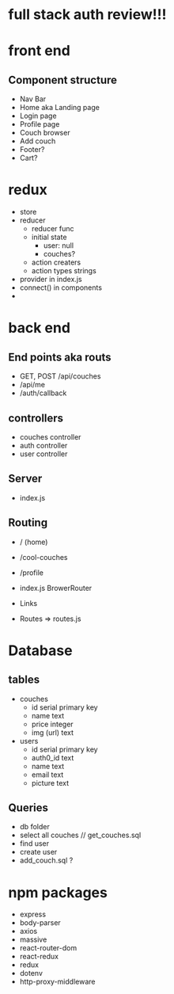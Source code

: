 # full stack auth review!!!
# front end
## Component structure
* Nav Bar
* Home aka Landing page
* Login page
* Profile page
* Couch browser
* Add couch
* Footer?
* Cart?

# redux
* store
* reducer
    * reducer func
    * initial state
        * user: null
        * couches?
    * action creaters
    * action types strings
* provider in index.js
* connect() in components
* 

# back end
## End points aka routs
* GET, POST /api/couches
* /api/me
* /auth/callback

## controllers
* couches controller
* auth controller
* user controller

## Server
* index.js

## Routing
* / (home)
* /cool-couches
* /profile

* index.js BrowerRouter
* Links
* Routes => routes.js


# Database
## tables
* couches
    * id serial primary key
    * name text
    * price integer
    * img (url) text
* users
    * id serial primary key
    * auth0_id text
    * name text
    * email text
    * picture text
## Queries
* db folder
* select all couches // get_couches.sql
* find user
* create user
* add_couch.sql ? 



# npm packages
* express
* body-parser
* axios
* massive
* react-router-dom
* react-redux
* redux
* dotenv
* http-proxy-middleware
